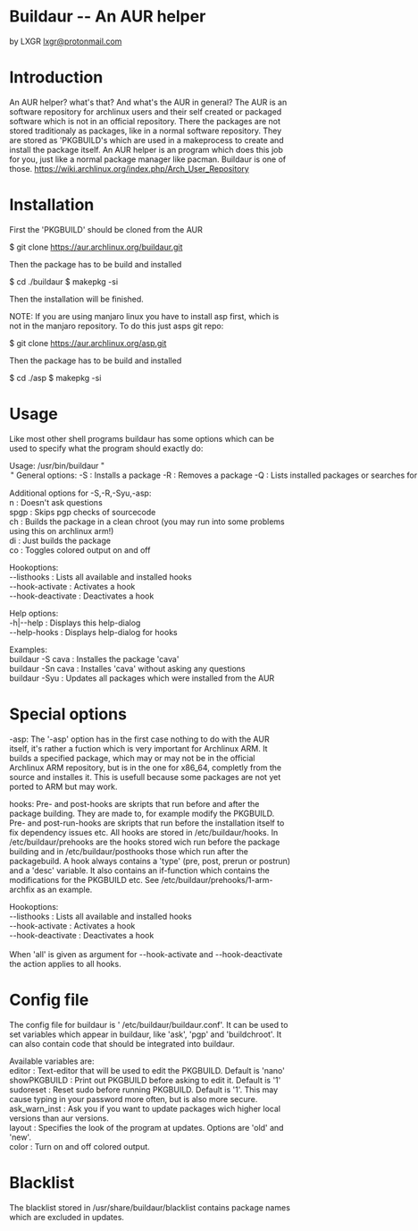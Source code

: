 # Buildaur -- An AUR helper
by LXGR <lxgr@protonmail.com>

# Introduction

An AUR helper? what's that? And what's the AUR in general?
The AUR is an software repository for archlinux users and their self created or packaged software which is not in an official repository. There the packages are not stored traditionaly as packages, like in a normal software repository. They are stored as 'PKGBUILD's which are used in a makeprocess to create and install the package itself.
An AUR helper is an program which does this job for you, just like a normal package manager like pacman.
Buildaur is one of those.
https://wiki.archlinux.org/index.php/Arch_User_Repository

# Installation

First the 'PKGBUILD' should be cloned from the AUR

$ git clone https://aur.archlinux.org/buildaur.git

Then the package has to be build and installed

$ cd ./buildaur
$ makepkg -si

Then the installation will be finished.

NOTE: If you are using manjaro linux you have to install asp first, which is not in the manjaro repository.
To do this just asps git repo:

$ git clone https://aur.archlinux.org/asp.git

Then the package has to be build and installed

$ cd ./asp
$ makepkg -si

# Usage

Like most other shell programs buildaur has some options which can be used to specify what the program should exactly do:

Usage: /usr/bin/buildaur "<option> <string>"<br>
   General options:<br>
      -S                : Installs a package<br>
      -R                : Removes a package<br>
      -Q                : Lists installed packages or searches for ones in the AUR<br>
      -Qs               : Search the AUR<br>
      -Syu              : Updates all AUR packages<br>
      -url              : Installs a package from a given git-repository<br>
      -asp              : Builds a package from source using asp (usefull for archlinux arm)<br>
      --show            : Shows the PKGBUILD of a given package<br>
      --clear           : Cleanes build dir<br>
      -v|--version      : Displays the version of this program<br>
      -l|--license      : Displays the license of this program<br>
      --make-chroot     : Creates a chroot dir which can be used for building packages<br>

   Additional options for -S,-R,-Syu,-asp:<br>
      n                 : Doesn't ask questions<br>
      spgp              : Skips pgp checks of sourcecode<br>
      ch                : Builds the package in a clean chroot (you may run into some problems using this on archlinux arm!)<br>
      di                : Just builds the package<br>
      co                : Toggles colored output on and off<br>

   Hookoptions:<br>
      --listhooks       : Lists all available and installed hooks<br>
      --hook-activate   : Activates a hook<br>
      --hook-deactivate : Deactivates a hook<br>

   Help options:<br>
      -h|--help         : Displays this help-dialog<br>
      --help-hooks      : Displays help-dialog for hooks<br>

Examples:<br>
    buildaur -S cava    : Installes the package 'cava'<br>
    buildaur -Sn cava   : Installes 'cava' without asking any questions<br>
    buildaur -Syu       : Updates all packages which were installed from the AUR<br>

# Special options

-asp:
  The '-asp' option has in the first case nothing to do with the AUR itself, it's rather a fuction which is very important for Archlinux ARM.
  It builds a specified package, which may or may not be in the official Archlinux ARM repository, but is in the one for x86_64, completly from the source and installes it. This is usefull because some packages are not yet ported to ARM but may work.

hooks:
  Pre- and post-hooks are skripts that run before and after the package building.
  They are made to, for example modify the PKGBUILD.
  Pre- and post-run-hooks are skripts that run before the installation itself to fix dependency issues etc.
  All hooks are stored in /etc/buildaur/hooks.
  In /etc/buildaur/prehooks are the hooks stored wich run before the package building
  and in /etc/buildaur/posthooks those which run after the packagebuild.
  A hook always contains a 'type' (pre, post, prerun or postrun) and a 'desc' variable.
  It also contains an if-function which contains the modifications for the PKGBUILD etc.
  See /etc/buildaur/prehooks/1-arm-archfix as an example.

  Hookoptions:<br>
     --listhooks       : Lists all available and installed hooks<br>
     --hook-activate   : Activates a hook<br>
     --hook-deactivate : Deactivates a hook<br><br>
     When 'all' is given as argument for --hook-activate and --hook-deactivate the action applies to all hooks.

# Config file

The config file for buildaur is ' /etc/buildaur/buildaur.conf'. It can be used to set variables which appear in buildaur, like 'ask', 'pgp' and 'buildchroot'. It can also contain code that should be integrated into buildaur.

Available variables are:<br>
editor : Text-editor that will be used to edit the PKGBUILD. Default is 'nano'<br>
showPKGBUILD : Print out PKGBUILD before asking to edit it. Default is '1'<br>
sudoreset : Reset sudo before running PKGBUILD. Default is '1'. This may cause typing in your password more often, but is also more secure.<br>
ask_warn_inst : Ask you if you want to update packages wich higher local versions than aur versions.<br>
layout : Specifies the look of the program at updates. Options are 'old' and 'new'.<br>
color : Turn on and off colored output.<br>

# Blacklist

The blacklist stored in /usr/share/buildaur/blacklist contains package names which are excluded in updates.
